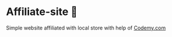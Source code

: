 # Affiliate-site :money_mouth_face:                                                                                                                                                                                                                                                                                                                       
Simple website affiliated with local store
 with help of <a href="http://johnelder.com/">Codemy.com</a>
